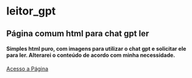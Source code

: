 # leitor_gpt
## Página comum html para chat gpt ler

#### Simples html puro, com imagens para utilizar o chat gpt e solicitar ele para ler. Alterarei o conteúdo de acordo com minha necessidade.

<a href="https://itslevictor.github.io/leitor_gpt)" target="_blank">Acesso a Página</a>
